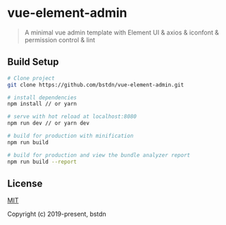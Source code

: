 # vue-element-admin

> A minimal vue admin template with Element UI & axios & iconfont & permission control & lint

## Build Setup

``` bash
# Clone project
git clone https://github.com/bstdn/vue-element-admin.git

# install dependencies
npm install // or yarn

# serve with hot reload at localhost:8080
npm run dev // or yarn dev

# build for production with minification
npm run build

# build for production and view the bundle analyzer report
npm run build --report
```

## License

[MIT](https://github.com/bstdn/vue-element-admin/blob/master/LICENSE)

Copyright (c) 2019-present, bstdn
